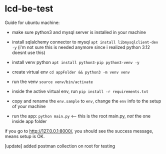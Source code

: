 # lcd-be-test

Guide for ubuntu machine:

- make sure python3 and mysql server is installed in your machine
- install sqlalchemy connector to mysql
  `apt install libmysqlclient-dev -y` (i'm not sure this is needed anymore since i realized python 3.12 doesnt use this)

- install venv python
  `apt install python3-pip python3-venv -y`

- create virtual env
  `cd appFolder && python3 -m venv venv`

- run the venv
  `source venv/bin/activate`

- inside the active virtual env, run
  `pip install -r requirements.txt`

- copy and rename the `env.sample` to `env`, change the `env` info to the setup of your machine

- run the app:
  `python main.py` <-- this is the root main.py, _not_ the one inside app folder

if you go to http://127.0.0.1:8000/, you should see the success message, means setup is OK.

[update]
added postman collection on root for testing
